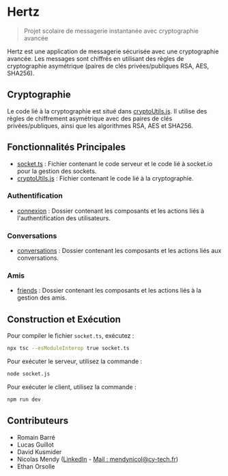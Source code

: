 # Hertz
> Projet scolaire de messagerie instantanée avec cryptographie avancée

Hertz est une application de messagerie sécurisée avec une cryptographie avancée. Les messages sont chiffrés en utilisant des règles de cryptographie asymétrique (paires de clés privées/publiques RSA, AES, SHA256).

## Cryptographie

Le code lié à la cryptographie est situé dans [cryptoUtils.js](./src/utils/cryptoUtils.js). Il utilise des règles de chiffrement asymétrique avec des paires de clés privées/publiques, ainsi que les algorithmes RSA, AES et SHA256.

## Fonctionnalités Principales

- [socket.ts](./socket.ts) : Fichier contenant le code serveur et le code lié à socket.io pour la gestion des sockets.
- [cryptoUtils.js](./src/utils/cryptoUtils.js) : Fichier contenant le code lié à la cryptographie.

### Authentification

- [connexion](./src/app/connexion) : Dossier contenant les composants et les actions liés à l'authentification des utilisateurs.

### Conversations

- [conversations](./src/app/conversations) : Dossier contenant les composants et les actions liés aux conversations.

### Amis

- [friends](./src/app/friends) : Dossier contenant les composants et les actions liés à la gestion des amis.

## Construction et Exécution

Pour compiler le fichier `socket.ts`, exécutez :

```bash
npx tsc --esModuleInterop true socket.ts
```

Pour exécuter le serveur, utilisez la commande :

```bash
node socket.js
```

Pour exécuter le client, utilisez la commande :

```bash
npm run dev
```

## Contributeurs

- Romain Barré
- Lucas Guillot
- David Kusmider
- Nicolas Mendy ([LinkedIn](https://www.linkedin.com/in/nicolas--dubois/) - [Mail : mendynicol@cy-tech.fr](mailto:mendynicol@cy-tech.fr))
- Ethan Orsolle